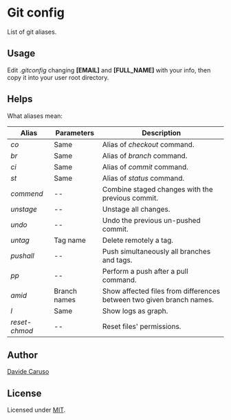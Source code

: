 # Git config

List of git aliases.

## Usage
Edit *.gitconfig* changing **\[EMAIL\]** and **\[FULL_NAME\]** with your info, then copy it into your user root directory.

## Helps
What aliases mean:

| Alias         | Parameters    | Description                                                          |
|---------------| ------------- |----------------------------------------------------------------------|
| *co*          | Same          | Alias of *checkout* command.                                         |
| *br*          | Same          | Alias of *branch* command.                                           |
| *ci*          | Same          | Alias of *commit* command.                                           |
| *st*          | Same          | Alias of *status* command.                                           |
| *commend*     | --            | Combine staged changes with the previous commit.                     |
| *unstage*     | --            | Unstage all changes.                                                 |
| *undo*        | --            | Undo the previous un-pushed commit.                                  |
| *untag*       | Tag name      | Delete remotely a tag.                                               |
| *pushall*     | --            | Push simultaneously all branches and tags.                           |
| *pp*          | --            | Perform a push after a pull command.                                 |
| *amid*        | Branch names  | Show affected files from differences between two given branch names. |
| *l*           | Same          | Show logs as graph.                                                  |
| *reset-chmod* | --            | Reset files' permissions.                                            |

## Author

[Davide Caruso](https://davidecaruso.github.io)

## License

Licensed under [MIT](https://opensource.org/licenses/mit-license.php).